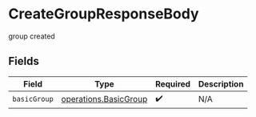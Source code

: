 # CreateGroupResponseBody

group created


## Fields

| Field                                                                 | Type                                                                  | Required                                                              | Description                                                           |
| --------------------------------------------------------------------- | --------------------------------------------------------------------- | --------------------------------------------------------------------- | --------------------------------------------------------------------- |
| `basicGroup`                                                          | [operations.BasicGroup](../../../sdk/models/operations/basicgroup.md) | :heavy_check_mark:                                                    | N/A                                                                   |